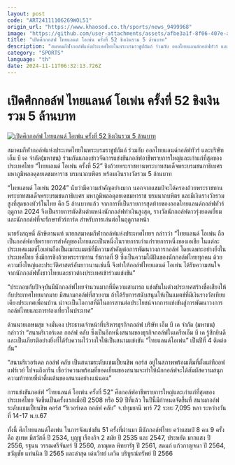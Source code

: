 ```yaml
---
layout: post
code: "ART24111106269WOL51"
origin_url: "https://www.khaosod.co.th/sports/news_9499968"
image: "https://github.com/user-attachments/assets/afbe3a1f-8f06-407e-a0c1-5f3d4740c545"
title: "เปิดศึกกอล์ฟ ไทยแลนด์ โอเพ่น ครั้งที่ 52 ชิงเงินรวม 5 ล้านบาท"
description: "สมาคมกีฬากอล์ฟแห่งประเทศไทยในพระบรมราชูปถัมภ์ ร่วมกับ ออลไทยแลนด์กอล์ฟทัวร์ และบริษัท เอ็ม บี เค จำกัด(มหาชน) ร่วมกันแถลงข่าวจัดการแข่งขันกอล์ฟ"
category: "SPORTS"
language: "th"
date: 2024-11-11T06:32:13.726Z
---
```


# เปิดศึกกอล์ฟ ไทยแลนด์ โอเพ่น ครั้งที่ 52 ชิงเงินรวม 5 ล้านบาท

[![เปิดศึกกอล์ฟ ไทยแลนด์ โอเพ่น ครั้งที่ 52 ชิงเงินรวม 5 ล้านบาท](https://www.khaosod.co.th/wpapp/uploads/2024/11/101718-scaled-1.jpeg "เปิดศึกกอล์ฟ ไทยแลนด์ โอเพ่น ครั้งที่ 52 ชิงเงินรวม 5 ล้านบาท")](https://www.khaosod.co.th/wpapp/uploads/2024/11/101718-scaled-1.jpeg)

สมาคมกีฬากอล์ฟแห่งประเทศไทยในพระบรมราชูปถัมภ์ ร่วมกับ ออลไทยแลนด์กอล์ฟทัวร์ และบริษัท เอ็ม บี เค จำกัด(มหาชน) ร่วมกันแถลงข่าวจัดการแข่งขันกอล์ฟอาชีพรายการใหญ่และเก่าแก่ที่สุดของประเทศไทย “ไทยแลนด์ โอเพ่น ครั้งที่ 52” ชิงถ้วยพระราชทานพระบาทสมเด็จพระบรมชนกาธิเบศร มหาภูมิพลอดุลยเดชมหาราช บรมนาถบพิตร พร้อมเงินรางวัลรวม 5 ล้านบาท

“ไทยแลนด์ โอเพ่น 2024” นับว่ามีความสำคัญอย่างมาก นอกจากแชมป์จะได้ครองถ้วยพระราชทานพระบาทสมเด็จพระบรมชนกาธิเบศร มหาภูมิพลอดุลยเดชมหาราช บรมนาถบพิตร และมีเงินรางวัลรวมสูงที่สุดของทัวร์ในไทย คือ 5 ล้านบาทแล้ว จากการที่เป็นรายการสุดท้ายของออลไทยแลนด์กอล์ฟทัวร์ ฤดูกาล 2024 จึงเป็นรายการตัดสินตำแหน่งนักกอล์ฟทำเงินสูงสุด, รางวัลนักกอล์ฟดาวรุ่งยอดเยี่ยม และนักกอล์ฟที่จะรักษาทัวร์การ์ด สำหรับการเล่นต่อในฤดูกาลหน้า

นายรังสฤษดิ์ ลักษิตานนท์ นายกสมาคมกีฬากอล์ฟแห่งประเทศไทยฯ กล่าวว่า “ไทยแลนด์ โอเพ่น ถือเป็นกอล์ฟอาชีพรายการสำคัญของไทยและเป็นหนึ่งในรายการเก่าแก่รายการหนึ่งของเอเชีย ในแต่ละประเทศแมตช์โอเพ่นถือเป็นเมกะแมตช์ที่มีความสำคัญต่อการพัฒนาวงการกอล์ฟ โดยเฉพาะอย่างยิ่งในประเทศไทย ซึ่งมีการชิงถ้วยพระราชทาน รัชกาลที่ 9 ซึ่งเป็นความใฝ่ฝันของนักกอล์ฟไทยทุกคน ด้วยความยิ่งใหญ่และประวัติศาสตร์อันยาวนานเช่นนี้ จึงทำให้กอล์ฟไทยแลนด์ โอเพ่น ได้รับความสนใจจากนักกอล์ฟทั้งชาวไทยและชาวต่างประเทศเข้าร่วมแข่งขัน”

“ประกอบกับปัจจุบันมีนักกอล์ฟไทยจำนวนมากที่มีความสามารถ แข่งขันในต่างประเทศสร้างชื่อเสียงให้กับประเทศไทยมากมาย มีสนามกอล์ฟที่สวยงาม ถ้าได้รับการสนับสนุนให้เป็นแมตช์ที่มีเงินรางวัลเทียบเคียงประเทศเพื่อนบ้าน น่าจะเป็นโอกาสที่ดีในการสานต่อประโยชน์จากการแข่งขันสู่การพัฒนาวงการกอล์ฟไทยและการท่องเที่ยวในประเทศ”

ด้านนายเกษมสุข จงมั่นคง ประธานเจ้าหน้าที่บริหารธุรกิจกอล์ฟ บริษัท เอ็ม บี เค จำกัด (มหาชน) กล่าวว่า “สนามริเวอร์เดล กอล์ฟ คลับ ซึ่งเป็นอีกหนึ่งสนามของธุรกิจกอล์ฟในเครือเอ็ม บี เค รู้สึกยินดีและเป็นเกียรติอย่างยิ่งที่ได้รับความไว้วางใจให้เป็นสนามแข่งขัน “ไทยแลนด์โอเพ่น” เป็นปีที่ 4 ติดต่อกัน“

“สนามริเวอร์เดล กอล์ฟ คลับ เป็นสนามระดับแชมเปี้ยนชิพ คอร์ส อยู่ในสภาพพร้อมเต็มที่ตั้งแต่ทีออฟ แฟร์เวย์ ไปจนถึงกรีน เชื่อว่าความพร้อมที่ยอดเยี่ยมของสนามจะทำให้นักกอล์ฟจะได้สัมผัสความสนุก ความท้าทายที่น่าตื่นเต้นของสนามอย่างแน่นอน”

การแข่งขันกอล์ฟ “ไทยแลนด์ โอเพ่น ครั้งที่ 52” ศึกกอล์ฟอาชีพรายการใหญ่และเก่าแก่ที่สุดของประเทศไทย จัดขึ้นเป็นครั้งแรกเมื่อปี 2508 หรือ 59 ปีที่แล้ว ในปีนี้มีกำหนดจัดขึ้นที่ สนามกอล์ฟระดับแชมเปี้ยนชิพ คอร์ส “ริเวอร์เดล กอล์ฟ คลับ” จ.ปทุมธานี พาร์ 72 ระยะ 7,095 หลา ระหว่างวันที่ 14-17 พ.ย.67

ทั้งนี้ ศึกไทยแลนด์โอเพ่น ในการจัดแข่งขัน 51 ครั้งที่ผ่านมา มีนักกอล์ฟไทย คว้าแชมป์ 8 คน 9 ครั้ง คือ สุเทพ มีสวัสดิ์ ปี 2534, บุญชู เรืองกิจ 2 สมัย ปี 2535 และ 2547, ประหยัด มากแสง ปี 2556, รฐนน วรรณศรีจันทร์ ปี 2560, ภาณุพล พิทยารัฐ ปี 2561, สดมภ์ แก้วกาญจนา ปี 2564, ขวัญชัย แท่นนิล ปี 2565 และล่าสุด เด่นวิทย์ เดวิด บริบูรณ์ทรัพย์ ปี 2566